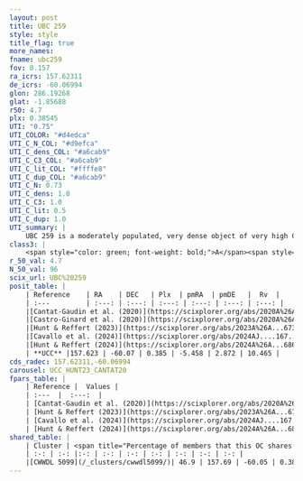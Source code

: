 ```yaml
---
layout: post
title: UBC 259
style: style
title_flag: true
more_names: 
fname: ubc259
fov: 0.157
ra_icrs: 157.62311
de_icrs: -60.06994
glon: 286.19268
glat: -1.85688
r50: 4.7
plx: 0.38545
UTI: "0.75"
UTI_COLOR: "#d4edca"
UTI_C_N_COL: "#d9efca"
UTI_C_dens_COL: "#a6cab9"
UTI_C_C3_COL: "#a6cab9"
UTI_C_lit_COL: "#ffffe8"
UTI_C_dup_COL: "#a6cab9"
UTI_C_N: 0.73
UTI_C_dens: 1.0
UTI_C_C3: 1.0
UTI_C_lit: 0.5
UTI_C_dup: 1.0
UTI_summary: |
    UBC 259 is a moderately populated, very dense object of very high C3 quality. It is moderately studied in the literature. This object shares a moderate percentage of members with a later reported entry.
class3: |
    <span style="color: green; font-weight: bold;">A</span><span style="color: green; font-weight: bold;">A</span>
r_50_val: 4.7
N_50_val: 96
scix_url: UBC%20259
posit_table: |
    | Reference    | RA    | DEC   | Plx  | pmRA  | pmDE   |  Rv  |
    | :---         | :---: | :---: | :---: | :---: | :---: | :---: |
    |[Cantat-Gaudin et al. (2020)](https://scixplorer.org/abs/2020A%26A...640A...1C) | 157.621 | -60.078 | 0.377 | -5.457 | 2.859 | -- |
    |[Castro-Ginard et al. (2020)](https://scixplorer.org/abs/2020A%26A...635A..45C) | 157.606 | -60.081 | 0.375 | -5.453 | 2.853 | -- |
    |[Hunt & Reffert (2023)](https://scixplorer.org/abs/2023A%26A...673A.114H) | 157.64 | -60.078 | 0.388 | -5.458 | 2.873 | 9.3 |
    |[Cavallo et al. (2024)](https://scixplorer.org/abs/2024AJ....167...12C) | 157.786 | -60.096 | 0.39 | -- | -- | -- |
    |[Hunt & Reffert (2024)](https://scixplorer.org/abs/2024A%26A...686A..42H) | 157.64 | -60.078 | 0.388 | -5.458 | 2.873 | 9.3 |
    | **UCC** |157.623 | -60.07 | 0.385 | -5.458 | 2.872 | 10.465 | 
cds_radec: 157.62311,-60.06994
carousel: UCC_HUNT23_CANTAT20
fpars_table: |
    | Reference |  Values |
    | :---  |  :---:  |
    | [Cantat-Gaudin et al. (2020)](https://scixplorer.org/abs/2020A%26A...640A...1C) | `AVNN=0.61, DMNN=11.88, AgeNN=8.01` |
    | [Hunt & Reffert (2023)](https://scixplorer.org/abs/2023A%26A...673A.114H) | `AV50=0.346, diffAV50=0.983, MOD50=11.833, logAge50=8.096` |
    | [Cavallo et al. (2024)](https://scixplorer.org/abs/2024AJ....167...12C) | `AV50=0.91, dMod50=11.53, logAge50=8.2, [Fe/H]50=-0.42` |
    | [Hunt & Reffert (2024)](https://scixplorer.org/abs/2024A%26A...686A..42H) | `MassJ=700.085` |
shared_table: |
    | Cluster | <span title="Percentage of members that this OC shares with the ones listed">%</span>   | RA   | DEC   | Plx   | pmRA  | pmDE  | Rv | UTI |
    | :-: | :-: |:-: | :-: | :-: | :-: | :-: | :-: | :-: |
    |[CWWDL 5099](/_clusters/cwwdl5099/)| 46.9 | 157.69 | -60.05 | 0.38 | -5.45 | 2.85 | 8.98 |0.09 |
---
```

